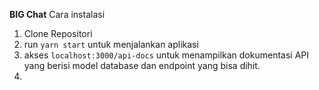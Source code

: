 **BIG Chat**
Cara instalasi

1. Clone Repositori
2. run `yarn start` untuk menjalankan aplikasi
3. akses `localhost:3000/api-docs` untuk menampilkan dokumentasi API yang berisi model database dan endpoint yang bisa dihit.
4.
